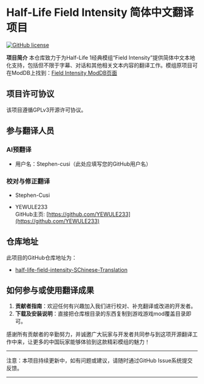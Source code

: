 # Half-Life Field Intensity 简体中文翻译项目

[![GitHub license](https://img.shields.io/badge/license-GPLv3-blue.svg)](https://choosealicense.com/licenses/gpl-3.0/)

**项目简介**
本仓库致力于为Half-Life 1经典模组“Field Intensity”提供简体中文本地化支持，包括但不限于字幕、对话和其他相关文本内容的翻译工作。模组原项目可在ModDB上找到：[Field Intensity ModDB页面](https://www.moddb.com/mods/field-intensity)

## 项目许可协议
该项目遵循GPLv3开源许可协议。

## 参与翻译人员
### AI预翻译
- 用户名：Stephen-cusi（此处应填写您的GitHub用户名）

### 校对与修正翻译
- Stephen-Cusi  
  
- YEWULE233  
  GitHub主页: [https://github.com/YEWULE233](https://github.com/YEWULE233)

## 仓库地址
此项目的GitHub仓库地址为：
- [half-life-field-intensity-SChinese-Translation](https://github.com/YEWULE233/half-life-field-intensity-SChinese-Translation)

## 如何参与或使用翻译成果
1. **贡献者指南**：欢迎任何有兴趣加入我们进行校对、补充翻译或改进的开发者。
2. **下载及安装说明**：直接把仓库根目录的东西复制到游戏游戏mod覆盖目录即可。

感谢所有贡献者的辛勤努力，并诚邀广大玩家与开发者共同参与到这项开源翻译工作中来，让更多的中国玩家能够体验到这款精彩模组的魅力！

---

注意：本项目持续更新中，如有问题或建议，请随时通过GitHub Issue系统提交反馈。

---
